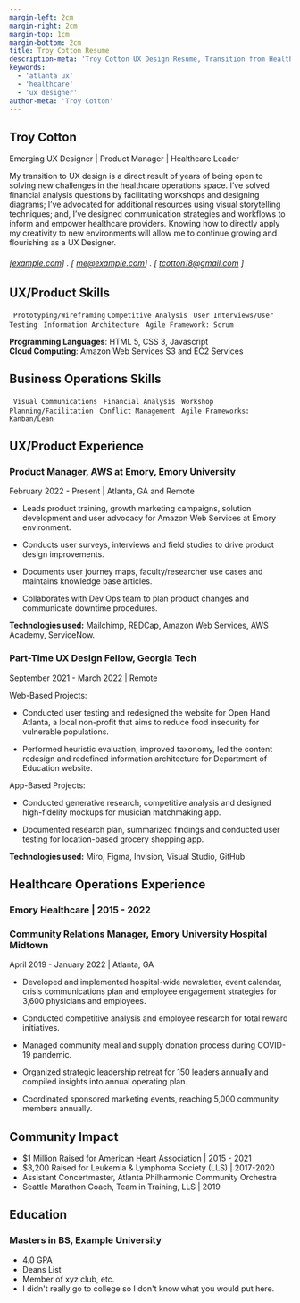 ```yaml
---
margin-left: 2cm
margin-right: 2cm
margin-top: 1cm
margin-bottom: 2cm
title: Troy Cotton Resume
description-meta: 'Troy Cotton UX Design Resume, Transition from Healthcare to UX Design'
keywords: 
  - 'atlanta ux' 
  - 'healthcare' 
  - 'ux designer'
author-meta: 'Troy Cotton'
---
```

## Troy Cotton 
Emerging UX Designer | Product Manager | Healthcare Leader 

My transition to UX design is a direct result of years of being open to solving new challenges in the healthcare operations space. I’ve solved financial analysis questions by facilitating workshops and designing diagrams; I’ve advocated for additional resources using visual storytelling techniques; and, I’ve designed communication strategies and workflows to inform and empower healthcare providers. Knowing how to directly apply my creativity to new environments will allow me to continue growing and flourishing as a UX Designer. 
###### [[example.com](https://example.com)] . [ me@example.com] . [ tcotton18@gmail.com ]

## UX/Product Skills
``` Prototyping/Wireframing```
``` Competitive Analysis ```
``` User Interviews/User Testing```
``` Information Architecture```
``` Agile Framework: Scrum```

**Programming Languages**: HTML 5, CSS 3, Javascript  
**Cloud Computing**: Amazon Web Services S3 and EC2 Services

## Business Operations Skills
``` Visual Communications```
``` Financial Analysis```
``` Workshop Planning/Facilitation```
``` Conflict Management```
``` Agile Frameworks: Kanban/Lean```


## UX/Product Experience
### Product Manager, AWS at Emory, Emory University
February 2022 - Present | Atlanta, GA and Remote

- Leads product training, growth marketing campaigns, solution development and user advocacy for Amazon Web Services at Emory environment.

- Conducts user surveys, interviews and field studies to drive product design improvements. 

- Documents user journey maps, faculty/researcher use cases and maintains knowledge base articles. 

- Collaborates with Dev Ops team to plan product changes and communicate downtime procedures.  

**Technologies used:** Mailchimp, REDCap, Amazon Web Services, AWS Academy, ServiceNow. 

### Part-Time UX Design Fellow, Georgia Tech
September 2021 - March 2022 | Remote

Web-Based Projects:
- Conducted user testing and redesigned the website for Open Hand Atlanta, a local non-profit that aims to reduce food insecurity for vulnerable populations. 

- Performed heuristic evaluation, improved taxonomy, led the content redesign and redefined information architecture for Department of Education website.

App-Based Projects:
- Conducted generative research, competitive analysis and designed high-fidelity mockups for musician matchmaking app. 

- Documented research plan, summarized findings and conducted user testing for location-based grocery shopping app.  

**Technologies used:** Miro, Figma, Invision, Visual Studio, GitHub 

## Healthcare Operations Experience
### Emory Healthcare | 2015 - 2022
  ### Community Relations Manager, Emory University Hospital Midtown
April 2019 - January 2022 | Atlanta, GA

- Developed and implemented hospital-wide newsletter, event calendar, crisis communications plan and employee engagement strategies for 3,600 physicians and employees.  

- Conducted competitive analysis and employee research for total reward initiatives. 

- Managed community meal and supply donation process during COVID-19 pandemic.

- Organized strategic leadership retreat for 150 leaders annually and compiled insights into annual operating plan. 

- Coordinated sponsored marketing events, reaching 5,000 community members annually. 







## Community Impact  
  * $1 Million Raised for American Heart Association | 2015 - 2021
  * $3,200 Raised for Leukemia & Lymphoma Society (LLS) | 2017-2020
  * Assistant Concertmaster, Atlanta Philharmonic Community Orchestra
  * Seattle Marathon Coach, Team in Training, LLS | 2019



## Education 

### Masters in BS, Example University 

- 4.0 GPA 
- Deans List
- Member of xyz club, etc. 
- I didn't really go to college so I don't know what you would put here. 
